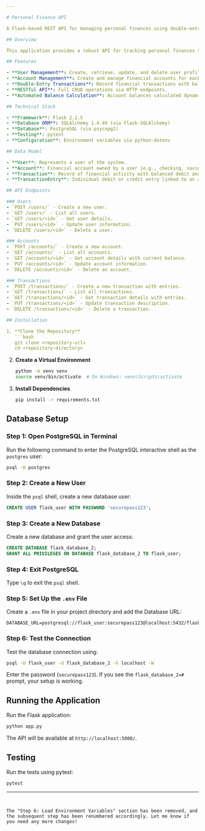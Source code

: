 ```yaml
---

# Personal Finance API

A Flask-based REST API for managing personal finances using double-entry bookkeeping principles.

## Overview

This application provides a robust API for tracking personal finances through a double-entry bookkeeping system. It allows users to create accounts, record transactions between accounts, and maintain balanced financial records.

## Features

- **User Management**: Create, retrieve, update, and delete user profiles.
- **Account Management**: Create and manage financial accounts for each user.
- **Double-Entry Transactions**: Record financial transactions with balanced debits and credits.
- **RESTful API**: Full CRUD operations via HTTP endpoints.
- **Automated Balance Calculation**: Account balances calculated dynamically from transaction entries.

## Technical Stack

- **Framework**: Flask 2.2.5
- **Database ORM**: SQLAlchemy 1.4.49 (via Flask-SQLAlchemy)
- **Database**: PostgreSQL (via psycopg2)
- **Testing**: pytest
- **Configuration**: Environment variables via python-dotenv

## Data Model

- **User**: Represents a user of the system.
- **Account**: Financial account owned by a user (e.g., checking, savings, credit card).
- **Transaction**: Record of financial activity with balanced debit and credit entries.
- **TransactionEntry**: Individual debit or credit entry linked to an account and transaction.

## API Endpoints

### Users
- `POST /users/` - Create a new user.
- `GET /users/` - List all users.
- `GET /users/<id>` - Get user details.
- `PUT /users/<id>` - Update user information.
- `DELETE /users/<id>` - Delete a user.

### Accounts
- `POST /accounts/` - Create a new account.
- `GET /accounts/` - List all accounts.
- `GET /accounts/<id>` - Get account details with current balance.
- `PUT /accounts/<id>` - Update account information.
- `DELETE /accounts/<id>` - Delete an account.

### Transactions
- `POST /transactions/` - Create a new transaction with entries.
- `GET /transactions/` - List all transactions.
- `GET /transactions/<id>` - Get transaction details with entries.
- `PUT /transactions/<id>` - Update transaction description.
- `DELETE /transactions/<id>` - Delete a transaction.

## Installation

1. **Clone the Repository**
   ```bash
   git clone <repository-url>
   cd <repository-directory>
   ```

2. **Create a Virtual Environment**
   ```bash
   python -m venv venv
   source venv/bin/activate  # On Windows: venv\Scripts\activate
   ```

3. **Install Dependencies**
   ```bash
   pip install -r requirements.txt
   ```

## Database Setup

### Step 1: Open PostgreSQL in Terminal
Run the following command to enter the PostgreSQL interactive shell as the `postgres` user:
```bash
psql -U postgres
```

### Step 2: Create a New User
Inside the `psql` shell, create a new database user:
```sql
CREATE USER flask_user WITH PASSWORD 'securepass123';
```

### Step 3: Create a New Database
Create a new database and grant the user access:
```sql
CREATE DATABASE flask_database_2;
GRANT ALL PRIVILEGES ON DATABASE flask_database_2 TO flask_user;
```

### Step 4: Exit PostgreSQL
Type `\q` to exit the `psql` shell.

### Step 5: Set Up the `.env` File
Create a `.env` file in your project directory and add the Database URL:
```
DATABASE_URL=postgresql://flask_user:securepass123@localhost:5432/flask_database_2
```

### Step 6: Test the Connection
Test the database connection using:
```bash
psql -U flask_user -d flask_database_2 -h localhost -W
```
Enter the password (`securepass123`). If you see the `flask_database_2=#` prompt, your setup is working.

## Running the Application

Run the Flask application:
```bash
python app.py
```
The API will be available at `http://localhost:5000/`.

## Testing

Run the tests using pytest:
```bash
pytest
```

---
```


The "Step 6: Load Environment Variables" section has been removed, and the subsequent step has been renumbered accordingly. Let me know if you need any more changes!
